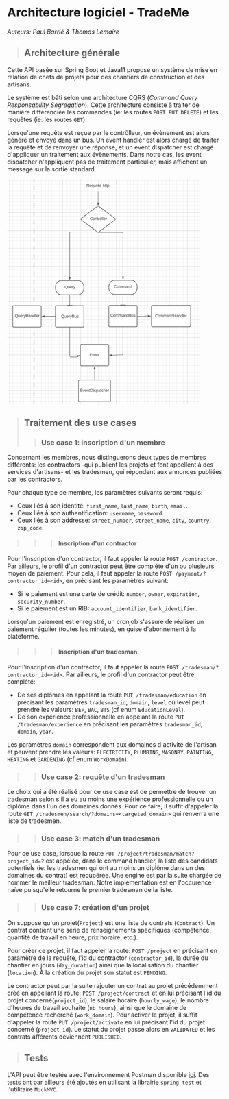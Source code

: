 # Architecture logiciel - TradeMe

*Auteurs: Paul Barrié & Thomas Lemaire*

> ## Architecture générale
Cette API basée sur Spring Boot et Java11 propose un système de mise en relation de chefs de projets pour des chantiers de construction
et des artisans.

Le système est bâti selon une architecture CQRS (*Command Query Responsability Segregation*). Cette architecture consiste à
traiter de manière différenciée les commandes (ie: les routes `POST PUT DELETE`) et les requêtes (ie: les routes `GET`).

Lorsqu'une requête est reçue par le contrôlleur, un évènement est alors généré et envoyé dans un bus. Un event handler
est alors chargé de traiter la requête et de renvoyer une réponse, et un event dispatcher est chargé d'appliquer un traitement
aux évènements. Dans notre cas, les event dispatcher n'appliquent pas de traitement particulier, mais affichent un message 
sur la sortie standard.

![image](.github/assets/cqrs_scheme.png)

> ## Traitement des use cases
>> ### Use case 1: inscription d'un membre
Concernant les membres, nous distinguerons deux types de membres différents: les contractors -qui publient les projets et font
appellent à des services d'artisans- et les tradesmen, qui répondent aux annonces publiées par les contractors.

Pour chaque type de membre, les paramètres suivants seront requis:
* Ceux liés à son identité: `first_name`, `last_name`, `birth`, `email`.
* Ceux liés à son authentification: `username`, `password`.
* Ceux liés à son addresse: `street_number`, `street_name`, `city`, `country`, `zip_code`.

>>> #### Inscription d'un contractor
Pour l'inscription d'un contractor, il faut appeler la route `POST /contractor`.
Par ailleurs, le profil d'un contractor peut être complété d'un ou plusieurs moyen de paiement. Pour cela, il faut appeler la
route `POST /payment/?contractor_id=<id>`, en précisant les paramètres suivant:

* Si le paiement est une carte de crédit: `number`, `owner`, `expiration`, `security_number`.
* Si le paiement est un RIB: `account_identifier`, `bank_identifier`.

Lorsqu'un paiement est enregistré, un cronjob s'assure de réaliser un paiement régulier (toutes les minutes), en guise d'abonnement
à la plateforme.
>>> #### Inscription d'un tradesman
Pour l'inscription d'un contractor, il faut appeler la route `POST /tradesman/?contractor_id=<id>`.
Par ailleurs, le profil d'un contractor peut être complété:

* De ses diplômes en appelant la route `PUT /tradesman/education` en précisant les paramètres `tradesman_id`, `domain`, `level`
où level peut prendre les valeurs: `BEP`, `BAC`, `BTS` (cf enum `EducationLevel`).
* De son expérience professionnelle en appelant la route `PUT /tradesman/experience` en précisant les paramètres `tradesman_id`, `domain`, `year`.

Les paramètres `domain` correspondent aux domaines d'activité de l'artisan et peuvent prendre les valeurs: 
`ELECTRICITY`, `PLUMBING`, `MASONRY`, `PAINTING`, `HEATING` et `GARDENING` (cf enum `WorkDomain`).

>> ### Use case 2: requête d'un tradesman
Le choix qui a été réalisé pour ce use case est de permettre de trouver un tradesman selon s'il a eu au moins une expérience 
professionnelle ou un diplôme dans l'un des domaines donnés. Pour ce faire, il suffit d'appeler la route 
`GET /tradesmen/search/?domains=<targeted_domain>` qui renverra une liste de tradesmen.

>> ### Use case 3: match d'un tradesman
Pour ce use case, lorsque la route `PUT /project/tradesman/match?project_id=?` est appelée, dans le command handler, la liste des
candidats potentiels (ie: les tradesmen qui ont au moins un diplôme dans un des domaines du contrat) est récupérée. Une engine est par la
suite chargée de nommer le meilleur tradesman. Notre implémentation est en l'occurence naïve puisqu'elle retourne le premier tradesman
de la liste.

>> ### Use case 7: création d'un projet
On suppose qu'un projet(`Project`) est une liste de contrats (`Contract`). Un contrat contient une série de renseignements 
spécifiques (compétence, quantité de travail en heure, prix horaire, etc.).

Pour créer ce projet, il faut appeler la route: `POST /project` en précisant en paramètre de la requête,
l'id du contractor (`contractor_id`), la durée du chantier en jours (`day_duration`) ainsi que la localisation du chantier 
(`location`). À la création du projet son statut est `PENDING`.

Le contractor peut par la suite rajouter un contrat au projet précédemment créé en appellant la route: `POST /project/contract`
et en lui précisant l'id du projet concerné(`project_id`), le salaire horaire (`hourly_wage`), le nombre d'heures de travail 
souhaité (`nb_hours`), ainsi que le domaine de compétence recherché (`work_domain`).
Pour activer le projet, il suffit d'appeler la route `PUT /project/activate` en lui précisant l'id du projet concerné (`project_id`). 
Le statut du projet passe alors en `VALIDATED` et les contrats afférents deviennent `PUBLISHED`.

> ## Tests

L'API peut être testée avec l'environnement Postman disponible [ici](https://www.getpostman.com/collections/4789810c624658a4309b).
Des tests ont par ailleurs été ajoutés en utilisant la librairie `spring test` et l'utilitaire `MockMVC`.